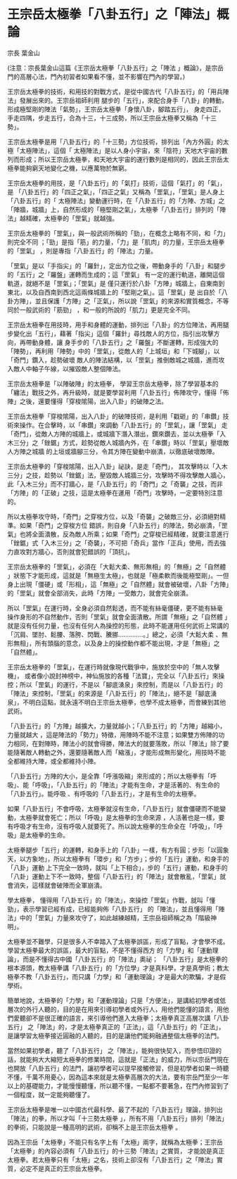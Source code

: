 # 王宗岳太極拳「八卦五行」之「陣法」概論

宗長
葉金山

(注意：宗長葉金山這篇《王宗岳太極拳「八卦五行」之「陣法 」概論》，是宗岳門的高層心法，門內初習者如果看不懂，並不影響在門內的學習。)

王宗岳太極拳的技術，和用技的對戰方式，是從中國古代「八卦五行」的「用兵陣法」發展出來的。王宗岳祖師利用 腿步的「五行」，來配合身手「八卦」的轉動，形成極堅剛的陣法「氣勢」，王宗岳太極拳「身懷八卦，腳踏五行」， 身走四正，手走四隅，步走五行，合為十三，十三成勢，所以王宗岳太極拳又稱為「十三勢」。

王宗岳太極拳是用「八卦五行」的「十三勢」方位技術，排列出「內方外圓」的太極「太極陣法」，這個「 太極陣法」是以人身小宇宙，來「陰符」天地大宇宙的數列而形成；所以王宗岳太極拳，和天地大宇宙的運行數列是相同的，因此王宗岳太極拳能夠窮天地變化之機，以應萬物於無窮。

王宗岳太極拳的用技，是「八卦五行」的「氣打」技術，這個「氣打」的「氣」，是 「八卦五行」的「四正之氣」，「四正之氣」又稱為「罡氣」，「罡氣」是人身上「八卦五行」的「 太極陣法」變動運行時，在「八卦五行」的「方陣、方城」之「陣牆，城牆」上，自然形成的「極堅剛之氣」，太極拳「八卦五行」排列的「陣法」越精確，太極拳的「罡氣」就越強。

王宗岳太極拳的「罡氣」，與一般武術所稱的「勁」，在概念上略有不同，和「力」則完全不同 ；「勁」是指「筋」的力量，「力」是「肌肉」的力量，王宗岳太極拳的「罡氣」 ，則是專指「八卦五行」的「陣法」力量。

「罡氣」是以「手指尖」的「羅針」，定出方位之後，帶動身手的「八卦」和腿步的「五行」之「羅盤」運轉而生成的；這「罡氣」 有一定的運行軌道，離開這個軌道，就絕不是「罡氣」；「罡氣」是 僅只運行於八卦「方陣」城牆上，自東南到東北，以及自西南到西北這兩條城牆上的「堅剛之氣」。這「罡氣」是 出自於「八卦方陣」，並且保護「方陣」之「正氣」，所以說「罡氣」的來源和實質概念，不等同於一般武術的「筋勁」 ，和一般的所說的「肌力」更是完全不同。

王宗岳太極拳在用技時，用手和身體的運動，排列出「八卦」的方位陣法，再用腿步變化出「五行」，藉著「指尖」這個「羅針」尋找敵人的方位，指引出攻擊方向，再帶動身體，讓 身手步的「八卦五行」之「羅盤」不斷運轉，形成強大的「陣勢」，再利用「陣勢」中的「罡氣」，從敵人的「上城垣」和「下城腳」，以「奇門」鑽入，趁勢破壞 敵人的陣法結構，以「罡氣」推倒敵城之城牆，進而攻入敵人中軸子午線，以摧毀敵人整個陣法。

王宗岳太極拳是「以陣破陣」的太極拳， 學習王宗岳太極拳，除了學習基本的「纏法」戰技之外，再升級時，就是要學習利用「八卦五行」佈陣攻守，懂得「佈陣」之後，還要懂得「穿梭隂陽，出入八卦」的破陣之法。

王宗岳太極拳「穿梭隂陽，出入八卦」的破陣技術，是利用「戳砸」的「串鑽」技術來操作。在合擊時，以「串鑽」來調動「八卦五行」的「罡氣」，讓「罡氣」 走「奇門」，從敵人方陣的城牆上，或城牆下潛入潛出，鑽來鑽去，並以太極拳「入木三分」之「銼鋸」方式，趁勢從敵人城牆內外，在「串鑽」時以「罡氣」壓壞敵人方陣之城牆 的上垣或牆腳三分，令其方陣在變動中崩潰，以徹底破壞敵陣。

王宗岳太極拳的「穿梭隂陽，出入八卦」祕訣，是走「奇門」， 其攻擊時以「入木三分」之技，趁勢以「銼鋸」法，壓毀敵人城牆三分，攻擊時不得攻擊敵人牆心，此「入木三分」而不打牆心，是「八卦五行」的「奇門」之「奇襲」之技，而非「方陣」的「正破」之技，這是太極拳在運用「奇門」攻擊時，一定要特別注意的。

所以太極拳攻守時，「奇門」之穿梭方位，以及「奇襲」之破敵三分，必須絕對精準。如果「奇門」之穿梭方位 錯誤，則自身「八卦五行」的陣法，勢必崩潰，「罡氣」也將全面潰散，反為敵人所乘；如果「奇門」之穿梭已經精確，就要注意進行「銼鋸」式「入木三分」之「奇襲」，不可把「奇兵」當作「正兵」使用，而去強力直攻對方牆心，否則就會犯錯誤的「頂抗」。

王宗岳太極拳的「罡氣」，必須在「大鬆大柔、無形無相」的「無極」之「自然體 」狀態下才能形成，這就是「無極生太極」，也就是「極柔軟而後能極堅剛」。一但身上出現「僵硬」或「形相」，這「無極」之「自然體」就會被破壞，八卦「方陣」的「罡氣」就會全部消失，此時「方陣」一受敵力，就會完全崩潰。

所以「罡氣」在運行時，全身必須自然鬆透，而不能有絲毫僵硬，更不能有絲毫 操作身形的不自然動作，否則「罡氣」就會全面潰散。所謂「無極」之「自然體 」就是沒有任何力量，也沒有任何人為操控的形態，此時不能運用任何武術上常講的「沉肩、墜肘、鬆腰、落胯、閃戰、騰挪..............。」總之，必須「大鬆大柔 、無形無相」，所有頭腦的意念，以及身上的操控動作都不能出現，才是「無極」之「自然體」。

王宗岳太極拳的「罡氣」，在運行時就像現代戰爭中，施放於空中的「無人攻擊機」， 或者像小說封神榜中，神仙施放的各種「法寶」，完全以「八卦五行」來操控；所以「罡氣」的運行，不是以「腳底湧泉」來控制，而是以「八卦五行」的「陣法」來控制，「罡氣」的來源是「八卦五行」的「陣法」，絕不是「腳底湧泉」，不明白這點，就永遠不明白王宗岳太極拳，也學不成太極拳，而會練到其他武術。

「八卦五行」的「方陣」越擴大，力量就越小；「八卦五行」的「方陣」越縮小，力量就越大 ，這是陣法的「勢力」特徵，用陣時不能不注意；如果雙方佈陣的功力相同，在對陣時，陣法小的就會得勝，陣法大的就要落敗，所以「陣法」除了要能隨著敵人轉動之外，還要隨著敵人而「縮漲」，才能形成無形變化，用技時不能全都維持大陣，或全都維持小陣。

「八卦五行」方陣的大小，是全靠「呼漲吸縮」來形成的；所以太極拳有「呼吸」、能「呼吸」，「八卦五行」的「陣法」才能有生命，才是活著的、有生命的「八卦五行」。能呼吸 、有呼吸的「八卦五行」，才是有生命的太極拳。

如果「八卦五行」不會呼吸，太極拳就沒有生命，「八卦五行」就會僵硬而不能變動，太極拳就會死亡；所以「呼吸」是太極拳的生命來源 ，人活著也是一樣，要有呼吸才有生命，沒有呼吸人就要死了。所以說太極拳的生命全在「呼吸」，「呼吸」是太極拳的生命。

太極拳腿步「五行」的運轉，和身手上的「八卦」一樣，有方有圓；步形「以圓象天，以方象地」，所以太極拳有「環步」和「方步」；步的「五行」運動，和身手的「八卦」運動 上下完全一致時，就叫「上下相合」，步的「五行」運動，和身手的「八卦」運動上下不一致時，整個「八卦五行」的「陣法」就會散亂，「罡氣」就會消失，這樣就會破陣而全軍崩潰。

學太極拳， 懂得用「八卦五行」的「陣法」，來操控「罡氣」作戰，就叫「懂勁」，表示學習已經有成，已經能夠佈「八卦五行」 的「陣法」，並且懂得用「陣法」中的「罡氣」力量來攻守了，如此越練越精，王宗岳祖師稱之為「階級神明」。

太極拳並不難學，只是很多人不幸踏入了太極拳誤區，形成了盲點，才會學不成。學習太極拳最大的誤區，最大的盲點，不是不懂得西方 的「力學」和「運動理論」，而是不懂得古中國「八卦五行」的「陣法」奧祕； 「八卦五行」是太極拳的根本源頭，教太極拳講「八卦五行」的「方位學」才是真科學，才是真學術；教太極拳不教「八卦五行」，而只講「力學」和「運動理論」才是最大的欺騙，才是假學術。

簡單地說，太極拳的「力學」和「運動理論」只是「方便法」，是講給初學者或低層次的外行人聽的，目的是在用來引導初學者或外行人，用他們能懂的語言，用他們愛聽卻不是很正確的語言，來引導他們進入太極拳；太極拳真正高層次講「八卦五行」 之「陣法」的，才是太極拳真正的「正法」，這「八卦五行」的「正法」，是讓學習太極拳接近圓融的人聽的，目的是讓他們能夠融通整個太極拳的法門。

當然如果初學者，聽了「八卦五行」 之「陣法」，能夠很快契入，而參悟印證的話，就能夠大大縮短太極拳的修業時間，這就是「正法」的威力，所以宗岳門現在也開放「八卦五行」的法門，讓初學者可以提早接觸修習，但是初學者如果一時聽不懂，千萬不用憂心，因為這本來就是太極拳高層次的大法，要有宗岳門至少一年以上的基礎能力，才能慢慢聽懂，所以聽不懂，一點都不要著急，在門內修習到了一個程度，就一定能夠聽懂了。

王宗岳太極拳是唯一以中國古代最科學、最了不起的「八卦五行」理論，排列出「陣法」的拳，所以才叫「十三勢太極拳 」，所有不用「八卦五行」排列「陣法」的拳術，只能說是一種高明的武術，卻稱不上是王宗岳太極拳 。

因為王宗岳「太極拳」不能只有名字上有「太極」兩字，就稱為太極拳；王宗岳「太極拳」的內容必須有「八卦五行」的十三勢「陣法」之實質， 才能說是真正太極拳。若太極拳只有「太極」之名，技術上卻沒有「八卦五行」之「陣法」實質，必定不是真正的王宗岳太極拳。